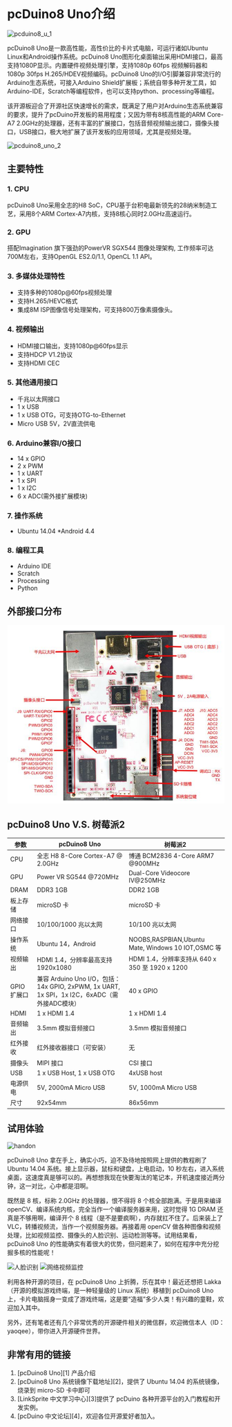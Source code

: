 # pcDuino8 Uno介绍
![pcduino8_u_1](http://www.linksprite.com/wp-content/uploads/2014/11/pcduino8_uno_1.jpg)

pcDuino8 Uno是一款高性能，高性价比的卡片式电脑，可运行诸如Ubuntu Linux和Android操作系统。pcDuino8 Uno图形化桌面输出采用HDMI接口，最高支持1080P显示。内置硬件视频处理引擎，支持1080p 60fps 视频解码器和1080p 30fps H.265/HDEV视频编码。pcDuino8 Uno的I/O引脚兼容非常流行的Arduino生态系统，可接入Arduino Shield扩展板；系统自带多种开发工具，如Arduino-IDE，Scratch等编程软件，也可以支持python、processing等编程。

该开源板迎合了开源社区快速增长的需求，既满足了用户对Arduino生态系统兼容的要求，提升了pcDuino开发板的易用程度；又因为带有8核高性能的ARM Core-A7 2.0GHz的处理器，还有丰富的扩展接口，包括音频视频输出接口，摄像头接口，USB接口，极大地扩展了该开发板的应用领域，尤其是视频处理。

![pcduino8_uno_2](http://www.linksprite.com/wp-content/uploads/2015/09/pcduino8_uno_2.jpg)

 ## 主要特性

### 1. CPU

pcDuino8 Uno采用全志的H8 SoC，CPU基于台积电最新领先的28纳米制造工艺，采用8个ARM Cortex-A7内核，支持8核心同时2.0GHz高速运行。

### 2. GPU

搭配Imagination 旗下强劲的PowerVR SGX544 图像处理架构, 工作频率可达700M左右，支持OpenGL ES2.0/1.1, OpenCL 1.1 API。

### 3. 多媒体处理特性

* 支持多种的1080p@60fps视频处理
* 支持H.265/HEVC格式
* 集成8M ISP图像信号处理架构，可支持800万像素摄像头。

### 4. 视频输出

* HDMI接口输出，支持1080p@60fps显示
* 支持HDCP V1.2协议
* 支持HDMI CEC

### 5. 其他通用接口

* 千兆以太网接口
* 1 x USB
* 1 x USB OTG，可支持OTG-to-Ethernet
* Micro USB 5V，2V直流供电

### 6. Arduino兼容I/O接口

* 14 x GPIO
* 2 x PWM
* 1 x UART
* 1 x SPI
* 1 x I2C
* 6 x ADC(需外接扩展模块)

### 7. 操作系统

* Ubuntu 14.04
*Android 4.4

### 8. 编程工具

* Arduino IDE
* Scratch
* Processing
* Python

## 外部接口分布

![IO](/images/pcduino8-gpio.jpg)

## pcDuino8 Uno V.S. 树莓派2

|参数|pcDuino8 Uno|树莓派2|
|---|---|---|
|CPU|全志 H8 8-Core Cortex-A7 @ 2.0GHz|博通 BCM2836 4-Core ARM7 @900MHz|
|GPU|Power VR SG544 @720MHz|Dual-Core Videocore IV@250MHz|
|DRAM|DDR3 1GB|DDR2 1GB|
|板上存储|microSD 卡|microSD 卡|
|网络接口|10/100/1000 兆以太网|10/100 兆以太网|
|操作系统|Ubuntu 14，Android|NOOBS,RASPBIAN,Ubuntu Mate, Windows 10 IOT,OSMC 等|
|视频输出|HDMI 1.4，分辨率最高支持 1920x1080|HDMI 1.4，分辨率支持从 640 x 350 至 1920 x 1200|
|GPIO扩展口|兼容 Arduino Uno I/O，包括：14x GPIO, 2xPWM, 1x UART, 1x SPI，1x I2C，6xADC（需外接ADC模块）|40 x GPIO|
|HDMI|1 x HDMI 1.4|1 x HDMI 1.4|
|音频输出|3.5mm 模拟音频接口|3.5mm 模拟音频接口|
|红外接收|红外接收器接口（可安装）|无|
|摄像头|MIPI 接口|CSI 接口|
|USB|1 x USB Host, 1 x USB OTG|4xUSB host|
|电源供电|5V, 2000mA Micro USB|5V, 1000mA Micro USB|
|尺寸|92x54mm | 86x56mm|

## 试用体验

![handon](https://github.com/tinyclub/tinylab.org/blob/master/images/boards/pcduino/pcduino8_uno_4.jpg)

pcDuino8 Uno 拿在手上，确实小巧，迫不及待地按照网上提供的教程刷了 Ubuntu 14.04 系统。接上显示器，鼠标和键盘，上电启动，10 秒左右，进入系统桌面，这速度真是够可以的。再想想我现在快要淘汰的笔记本，开机速度接近两分钟，这一对比，心中都是泪啊。

既然是 8 核，标称 2.0GHz 的处理器，恨不得将 8 个核全部跑满。于是用来编译 openCV、编译系统内核，完全当作一个编译服务器来用，这时觉得 1G DRAM 还真是不够用啊，编译开个 8 线程（是不是要疯啊），内存就扛不住了。后来装上了 VLC，转播视频流，当作一个视频服务器。再接着用 openCV 做各种图像和视频处理，比如视频监控、摄像头的人脸识别、运动检测等等。试用结果看，pcDuino8 Uno 的性能确实有着很大的优势，但问题来了，如何在程序中充分挖掘多核的性能呢！

<img src="https://github.com/tinyclub/tinylab.org/raw/master/images/boards/pcduino/pcduino8_uno_5.jpg" title="人脸识别" width="300">

<img src="https://github.com/tinyclub/tinylab.org/raw/master/images/boards/pcduino/pcduino8_uno_6.jpg" title="网络视频监控" width="300">

利用各种开源的项目，在 pcDuino8 Uno 上折腾，乐在其中！最近还想把 Lakka（开源的模拟游戏终端，是一种轻量级的 Linux 系统）移植到 pcDuino8 Uno 上，卡片电脑摇身一变成了游戏终端，这是要“造福”多少人类！有兴趣的童鞋，欢迎加入其中。

另外，还有笔者还有几个非常优秀的开源硬件相关的微信群，欢迎微信本人（ID：yaoqee），带你进入开源硬件世界。

## 非常有用的链接

1. [pcDuino8 Uno][1] 产品介绍
2. [pcDuino8 Uno 系统镜像下载地址][2]，提供了 Ubuntu 14.04 的系统镜像，烧录到 micro-SD 卡中即可
3. [LinkSprite 中文学习中心][3]提供了 pcDuino 各种开源平台的入门教程和开发实例。
4. [pcDuino 中文论坛][4]，欢迎各位开源爱好者加入。